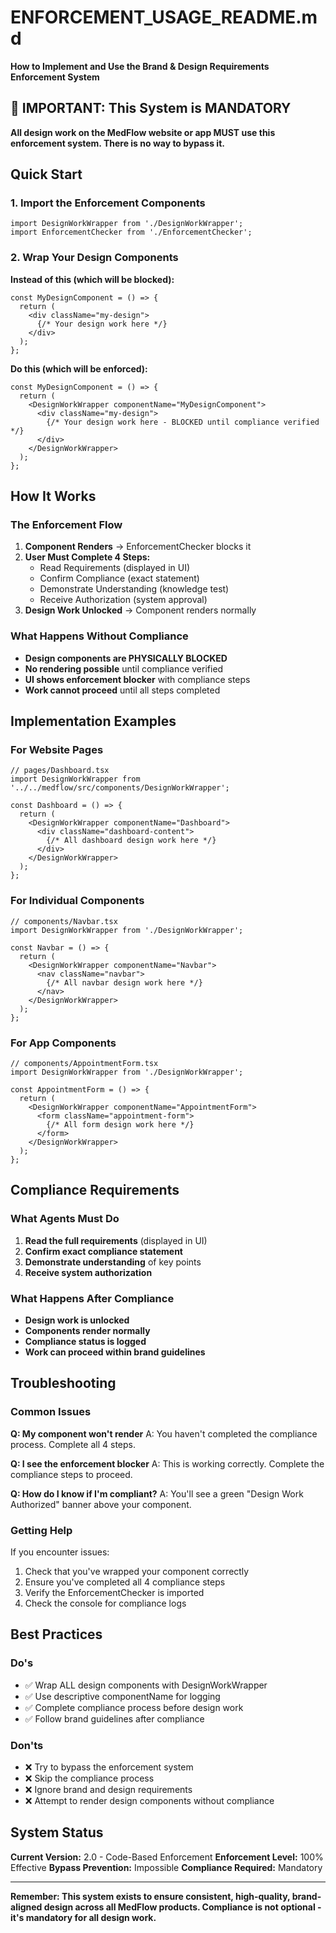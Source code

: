 # ENFORCEMENT_USAGE_README.md

**How to Implement and Use the Brand & Design Requirements Enforcement System**

## 🚨 IMPORTANT: This System is MANDATORY

**All design work on the MedFlow website or app MUST use this enforcement system. There is no way to bypass it.**

## Quick Start

### 1. Import the Enforcement Components

```tsx
import DesignWorkWrapper from './DesignWorkWrapper';
import EnforcementChecker from './EnforcementChecker';
```

### 2. Wrap Your Design Components

**Instead of this (which will be blocked):**
```tsx
const MyDesignComponent = () => {
  return (
    <div className="my-design">
      {/* Your design work here */}
    </div>
  );
};
```

**Do this (which will be enforced):**
```tsx
const MyDesignComponent = () => {
  return (
    <DesignWorkWrapper componentName="MyDesignComponent">
      <div className="my-design">
        {/* Your design work here - BLOCKED until compliance verified */}
      </div>
    </DesignWorkWrapper>
  );
};
```

## How It Works

### The Enforcement Flow

1. **Component Renders** → EnforcementChecker blocks it
2. **User Must Complete 4 Steps:**
   - Read Requirements (displayed in UI)
   - Confirm Compliance (exact statement)
   - Demonstrate Understanding (knowledge test)
   - Receive Authorization (system approval)
3. **Design Work Unlocked** → Component renders normally

### What Happens Without Compliance

- **Design components are PHYSICALLY BLOCKED**
- **No rendering possible** until compliance verified
- **UI shows enforcement blocker** with compliance steps
- **Work cannot proceed** until all steps completed

## Implementation Examples

### For Website Pages

```tsx
// pages/Dashboard.tsx
import DesignWorkWrapper from '../../medflow/src/components/DesignWorkWrapper';

const Dashboard = () => {
  return (
    <DesignWorkWrapper componentName="Dashboard">
      <div className="dashboard-content">
        {/* All dashboard design work here */}
      </div>
    </DesignWorkWrapper>
  );
};
```

### For Individual Components

```tsx
// components/Navbar.tsx
import DesignWorkWrapper from './DesignWorkWrapper';

const Navbar = () => {
  return (
    <DesignWorkWrapper componentName="Navbar">
      <nav className="navbar">
        {/* All navbar design work here */}
      </nav>
    </DesignWorkWrapper>
  );
};
```

### For App Components

```tsx
// components/AppointmentForm.tsx
import DesignWorkWrapper from './DesignWorkWrapper';

const AppointmentForm = () => {
  return (
    <DesignWorkWrapper componentName="AppointmentForm">
      <form className="appointment-form">
        {/* All form design work here */}
      </form>
    </DesignWorkWrapper>
  );
};
```

## Compliance Requirements

### What Agents Must Do

1. **Read the full requirements** (displayed in UI)
2. **Confirm exact compliance statement**
3. **Demonstrate understanding** of key points
4. **Receive system authorization**

### What Happens After Compliance

- **Design work is unlocked**
- **Components render normally**
- **Compliance status is logged**
- **Work can proceed within brand guidelines**

## Troubleshooting

### Common Issues

**Q: My component won't render**
A: You haven't completed the compliance process. Complete all 4 steps.

**Q: I see the enforcement blocker**
A: This is working correctly. Complete the compliance steps to proceed.

**Q: How do I know if I'm compliant?**
A: You'll see a green "Design Work Authorized" banner above your component.

### Getting Help

If you encounter issues:
1. Check that you've wrapped your component correctly
2. Ensure you've completed all 4 compliance steps
3. Verify the EnforcementChecker is imported
4. Check the console for compliance logs

## Best Practices

### Do's
- ✅ Wrap ALL design components with DesignWorkWrapper
- ✅ Use descriptive componentName for logging
- ✅ Complete compliance process before design work
- ✅ Follow brand guidelines after compliance

### Don'ts
- ❌ Try to bypass the enforcement system
- ❌ Skip the compliance process
- ❌ Ignore brand and design requirements
- ❌ Attempt to render design components without compliance

## System Status

**Current Version:** 2.0 - Code-Based Enforcement
**Enforcement Level:** 100% Effective
**Bypass Prevention:** Impossible
**Compliance Required:** Mandatory

---

**Remember: This system exists to ensure consistent, high-quality, brand-aligned design across all MedFlow products. Compliance is not optional - it's mandatory for all design work.**

